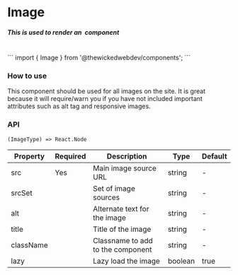 # Image
##### This is used to render an <code><Img/></code> component
<br/>
```
import { Image } from '@thewickedwebdev/components';
```

<br/>

### How to use
This component should be used for all images on the site. It is great because
it will require/warn you if you have not included important
attributes such as alt tag and responsive images.

### API

<pre><code>(ImageType) => React.Node</code></pre>

<table>
  <thead>
    <tr>
      <th>Property</th>
      <th>Required</th>
      <th>Description</th>
      <th>Type</th>
      <th>Default</th>
    </tr>
  </thead>

  <tbody>
    <tr>
      <td>src</td>
      <td>Yes</td>
      <td>Main image source URL</td>
      <td>string</td>
      <td>-</td>
    </tr>
    <tr>
      <td>srcSet</td>
      <td></td>
      <td>Set of image sources</td>
      <td>string</td>
      <td>-</td>
    </tr>
    <tr>
      <td>alt</td>
      <td></td>
      <td>Alternate text for the image</td>
      <td>string</td>
      <td>-</td>
    </tr>
    <tr>
      <td>title</td>
      <td></td>
      <td>Title of the image</td>
      <td>string</td>
      <td>-</td>
    </tr>
    <tr>
      <td>className</td>
      <td></td>
      <td>Classname to add to the component	</td>
      <td>string</td>
      <td>-</td>
    </tr>
    <tr>
      <td>lazy</td>
      <td></td>
      <td>Lazy load the image</td>
      <td>boolean</td>
      <td>true</td>
    </tr>
  </tbody>
</table>
